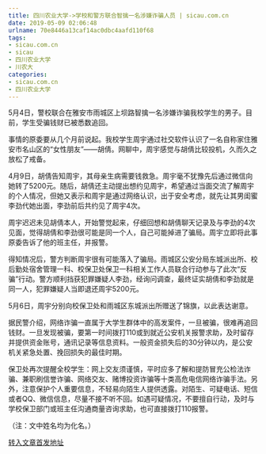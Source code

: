 ```yaml
---
title: 四川农业大学->学校和警方联合智擒一名涉嫌诈骗人员 | sicau.com.cn
date: 2019-05-09 02:06:48
urlname: 70e8446a13caf14ac0dbc4aafd110f68
tags: 
- sicau.com.cn
- sicau
- 四川农业大学
- 川农大
categories:
- sicau.com.cn
- 四川农业大学
---
```



5月4日，警校联合在雅安市雨城区上坝路智擒一名涉嫌诈骗我校学生的男子。目前，学生受骗钱财已被悉数追回。

事情的原委要从几个月前说起。我校学生周宇通过社交软件认识了一名自称家住雅安市名山区的“女性朋友”——胡倩。网聊中，周宇感觉与胡倩比较投机，久而久之放松了戒备。

4月9日，胡倩告知周宇，其母亲生病需要钱救急。周宇毫不犹豫先后通过微信向她转了5200元。随后，胡倩还主动提出想约见周宇，希望通过当面交流了解周宇的个人情况，但她又表示和周宇是通过网络认识，出于安全考虑，就先让其男闺蜜李劲代她出面，李劲前后共约见了周宇4次。

周宇迟迟未见胡倩本人，开始警觉起来，仔细回想和胡倩聊天记录及与李劲的4次见面，觉得胡倩和李劲很可能是同一个人，自己可能掉进了骗局。周宇立即将此事原委告诉了他的班主任，并报警。

得知情况后，警方判断周宇很有可能落入了骗局。雨城区公安分局东城派出所、校后勤处宿舍管理一科、校保卫处保卫一科相关工作人员联合行动参与了此次“反骗”行动。警方顺利挡获犯罪嫌疑人李劲，经询问调查，最终证实胡倩和李劲就是同一人，犯罪嫌疑人当即退还周宇5200元。

5月6日，周宇分别向校保卫处和雨城区东城派出所赠送了锦旗，以此表达谢意。

据民警介绍，网络诈骗一直属于大学生群体中的高发案件，一旦被骗，很难再追回钱财。一旦发现被骗，要第一时间拨打110或到就近公安机关报警求助，及时留存并提供资金账号，通讯记录等信息资料。一般资金损失后的30分钟以内，是公安机关紧急处置、挽回损失的最佳时期。

保卫处再次提醒全校学生：网上交友须谨慎，平时应多了解和提防冒充公检法诈骗、兼职刷信誉诈骗、网络交友、赌博投资诈骗等十类高危电信网络诈骗手法。另外，注意保护个人重要信息，不轻易向陌生人提供透露。对陌生、可疑电话、短信或者QQ、微信信息，尽量不接不听不回。如遇可疑情况，不要擅自行动，及时与学校保卫部门或班主任沟通商量咨询求助，也可直接拨打110报警。

（注：文中姓名均为化名。）





[转入文章首发地址](https://news.sicau.edu.cn/info/1078/51059.htm)